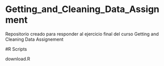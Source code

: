 # Getting_and_Cleaning_Data_Assignment
Repositorio creado para responder al ejercicio final del curso Getting and Cleaning Data Assignement

#R Scripts

download.R 
